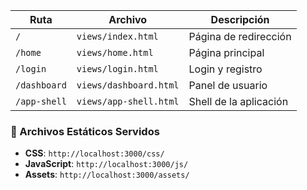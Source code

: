 
| Ruta | Archivo | Descripción |
|------|---------|-------------|
| `/` | `views/index.html` | Página de redirección |
| `/home` | `views/home.html` | Página principal |
| `/login` | `views/login.html` | Login y registro |
| `/dashboard` | `views/dashboard.html` | Panel de usuario |
| `/app-shell` | `views/app-shell.html` | Shell de la aplicación |

### 📁 Archivos Estáticos Servidos

- **CSS**: `http://localhost:3000/css/`
- **JavaScript**: `http://localhost:3000/js/`
- **Assets**: `http://localhost:3000/assets/`

